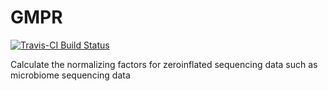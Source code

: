 # GMPR  
[![Travis-CI Build Status](https://travis-ci.org/beansrowning/GMPR.svg?branch=master)](https://travis-ci.org/beansrowning/GMPR)  

Calculate the normalizing factors for zeroinflated sequencing data such as microbiome sequencing data

